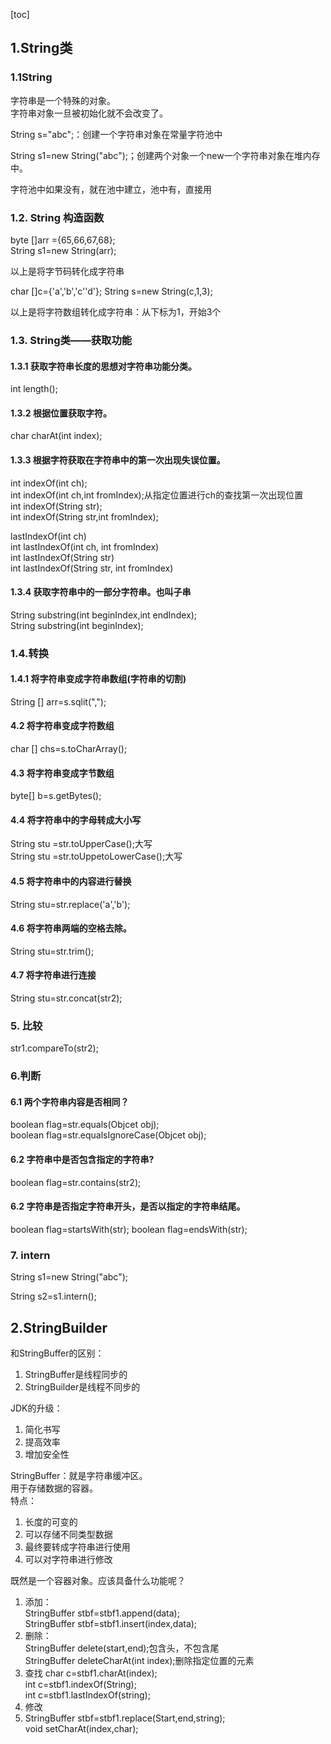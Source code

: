 [toc]
## 1.String类
### 1.1String
字符串是一个特殊的对象。</br>
字符串对象一旦被初始化就不会改变了。

String s="abc";：创建一个字符串对象在常量字符池中

String s1=new String("abc");；创建两个对象一个new一个字符串对象在堆内存中。

字符池中如果没有，就在池中建立，池中有，直接用
### 1.2. String 构造函数
byte []arr ={65,66,67,68};</br>
String s1=new String(arr);

以上是将字节码转化成字符串

char []c={'a','b','c''d'};
String s=new String(c,1,3);

以上是将字符数组转化成字符串：从下标为1，开始3个
### 1.3. String类——获取功能
#### 1.3.1 获取字符串长度的思想对字符串功能分类。</br>
int length();
#### 1.3.2 根据位置获取字符。</br>
char charAt(int index);
#### 1.3.3 根据字符获取在字符串中的第一次出现失误位置。</br>
int indexOf(int ch);</br>
int indexOf(int ch,int fromIndex);从指定位置进行ch的查找第一次出现位置</br>
int indexOf(String str);</br>
int indexOf(String str,int fromIndex);</br>

lastIndexOf(int ch)  </br>
int lastIndexOf(int ch, int fromIndex) </br>
int lastIndexOf(String str) </br>
int lastIndexOf(String str, int fromIndex)</br> 
#### 1.3.4 获取字符串中的一部分字符串。也叫子串
String substring(int beginIndex,int endIndex);</br>
String substring(int beginIndex);
### 1.4.转换
#### 1.4.1 将字符串变成字符串数组(字符串的切割)
String [] arr=s.sqlit(",");</br>
#### 4.2 将字符串变成字符数组
char [] chs=s.toCharArray();</br>
#### 4.3 将字符串变成字节数组
byte[] b=s.getBytes();
#### 4.4 将字符串中的字母转成大小写
String stu =str.toUpperCase();大写</br>
String stu =str.toUppetoLowerCase();大写
#### 4.5 将字符串中的内容进行替换
String stu=str.replace('a','b');
#### 4.6 将字符串两端的空格去除。
String stu=str.trim();
#### 4.7 将字符串进行连接
String stu=str.concat(str2);
### 5. 比较
str1.compareTo(str2);
### 6.判断
#### 6.1 两个字符串内容是否相同？
boolean flag=str.equals(Objcet obj);</br>
boolean flag=str.equalsIgnoreCase(Objcet obj);
#### 6.2 字符串中是否包含指定的字符串?
boolean flag=str.contains(str2);
#### 6.2 字符串是否指定字符串开头，是否以指定的字符串结尾。
boolean flag=startsWith(str);
boolean flag=endsWith(str);
### 7. intern
String s1=new String("abc");

String s2=s1.intern();
## 2.StringBuilder
和StringBuffer的区别：
1. StringBuffer是线程同步的
2. StringBuilder是线程不同步的

JDK的升级：
1. 简化书写
2. 提高效率
3. 增加安全性

StringBuffer：就是字符串缓冲区。</br>
用于存储数据的容器。</br>
特点：
1. 长度的可变的
2. 可以存储不同类型数据
3. 最终要转成字符串进行使用
4. 可以对字符串进行修改


既然是一个容器对象。应该具备什么功能呢？
1. 添加：</br>
StringBuffer stbf=stbf1.append(data);</br>
StringBuffer stbf=stbf1.insert(index,data);
2. 删除：</br>
StringBuffer delete(start,end);包含头，不包含尾</br>
StringBuffer deleteCharAt(int index);删除指定位置的元素
3. 查找
char c=stbf1.charAt(index);</br>
int c=stbf1.indexOf(String);</br>
int c=stbf1.lastIndexOf(string);
4. 修改
5. StringBuffer stbf=stbf1.replace(Start,end,string);</br>
void setCharAt(index,char);



